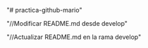 "# practica-github-mario" 

"//Modificar README.md desde develop"

"//Actualizar README.md en la rama develop"  
